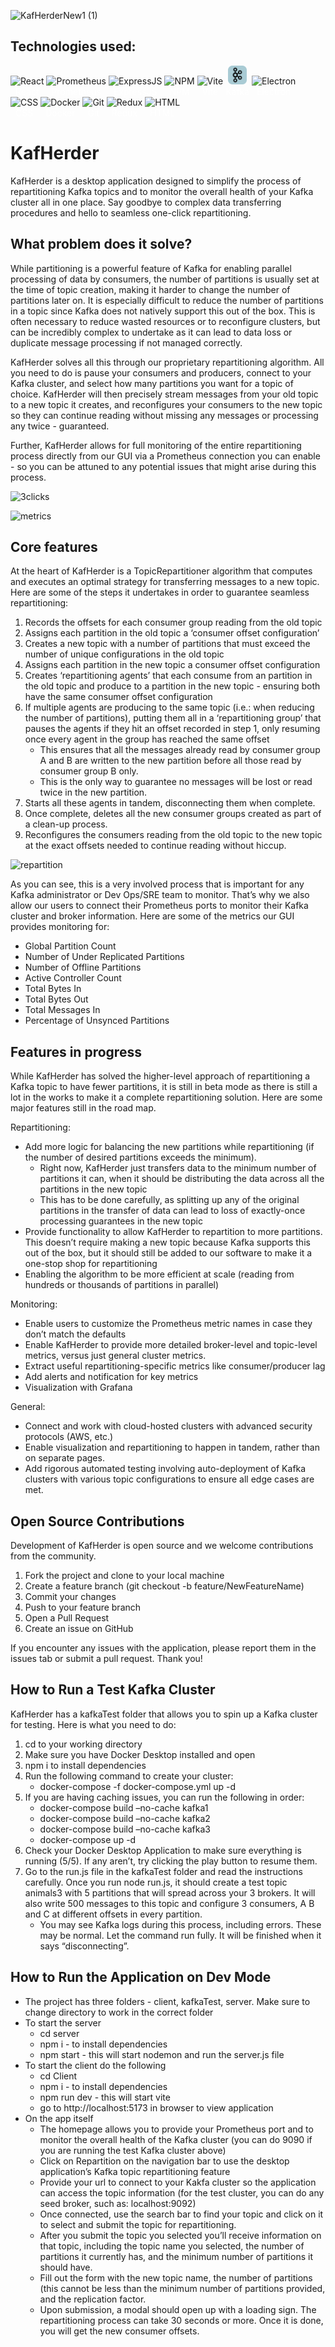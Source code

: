 ![KafHerderNew1 (1)](https://github.com/oslabs-beta/KafHerder/assets/61262911/883aa4b6-b90b-4521-bdc9-fb387d63c4e8)

## Technologies used:

<div style="display: inline-block; text-align: center;">
    <img src="https://github.com/get-icon/geticon/raw/master/icons/react.svg" alt="React" width=30 height=30>
    <br>
    <span style="color: white;">React</span>
</div>

<div style="display: inline-block; text-align: center;">
    <img src="https://user-images.githubusercontent.com/25181517/182534182-c510199a-7a4d-4084-96e3-e3db2251bbce.png" alt="Prometheus" width=30 height=30>
    <br>
    <span style="color: white;">Prometheus</span>
</div>

<div style="display: inline-block; text-align: center;">
    <img src="https://user-images.githubusercontent.com/25181517/183859966-a3462d8d-1bc7-4880-b353-e2cbed900ed6.png" alt="ExpressJS" width=30 height=30>
    <br>
    <span style="color: white;">ExpressJS</span>
</div>

<div style="display: inline-block; text-align: center;">
    <img src="https://github.com/get-icon/geticon/raw/master/icons/npm.svg" alt="NPM" width=30 height=30>
    <br>
    <span style="color: white;">NPM</span>
</div>

<div style="display: inline-block; text-align: center;">
    <img src="https://github.com/get-icon/geticon/raw/master/icons/vite.svg" alt="Vite" width=30 height=30>
    <br>
    <span style="color: white;">Vite</span>
</div>

<div style="display: inline-block; text-align: center;">
    <img src="https://github.com/tandpfun/skill-icons/raw/main/icons/Kafka.svg" alt="Kafka" width=30 height=30>
    <br>
    <span style="color: white;">Kafka</span>
</div>

<div style="display: inline-block; text-align: center;">
    <img src="https://github.com/get-icon/geticon/raw/master/icons/electron.svg" alt="Electron" width=30 height=30>
    <br>
    <span style="color: white;">Electron</span>
</div>

<div style="display: inline-block; text-align: center;">
    <img src="https://github.com/get-icon/geticon/raw/master/icons/css-3.svg" alt="CSS" width=30 height=30>
    <br>
    <span style="color: white;">CSS</span>
</div>

<div style="display: inline-block; text-align: center;">
    <img src="https://github.com/get-icon/geticon/raw/master/icons/docker-icon.svg" alt="Docker" width=30 height=30>
    <br>
    <span style="color: white;">Docker</span>
</div>

<div style="display: inline-block; text-align: center;">
    <img src="https://github.com/get-icon/geticon/raw/master/icons/git-icon.svg" alt="Git" width=30 height=30>
    <br>
    <span style="color: white;">Git</span>
</div>

<div style="display: inline-block; text-align: center;">
    <img src="https://github.com/get-icon/geticon/raw/master/icons/redux.svg" alt="Redux" width=30 height=30>
    <br>
    <span style="color: white;">Redux</span>
</div>

<div style="display: inline-block; text-align: center;">
    <img src="https://github.com/get-icon/geticon/raw/master/icons/html-5.svg" alt="HTML" width=30 height=30>
    <br>
    <span style="color: white;">HTML</span>
</div>


# KafHerder

KafHerder is a desktop application designed to simplify the process of repartitioning Kafka topics and to monitor the overall health of your Kafka cluster all in one place. Say goodbye to complex data transferring procedures and hello to seamless one-click repartitioning. 

## What problem does it solve?

While partitioning is a powerful feature of Kafka for enabling parallel processing of data by consumers, the number of partitions is usually set at the time of topic creation, making it harder to change the number of partitions later on. It is especially difficult to reduce the number of partitions in a topic since Kafka does not natively support this out of the box. This is often necessary to reduce wasted resources or to reconfigure clusters, but can be incredibly complex to undertake as it can lead to data loss or duplicate message processing if not managed correctly.

KafHerder solves all this through our proprietary repartitioning algorithm. All you need to do is pause your consumers and producers, connect to your Kafka cluster, and select how many partitions you want for a topic of choice. KafHerder will then precisely stream messages from your old topic to a new topic it creates, and reconfigures your consumers to the new topic so they can continue reading without missing any messages or processing any twice - guaranteed.

Further, KafHerder allows for full monitoring of the entire repartitioning process directly from our GUI via a Prometheus connection you can enable - so you can be attuned to any potential issues that might arise during this process.


![3clicks](https://github.com/oslabs-beta/KafHerder/assets/61262911/c0736230-092f-49cd-b09a-08435545307d)

![metrics](https://github.com/oslabs-beta/KafHerder/assets/61262911/ca7e98a6-a459-455b-90bd-694ec32c697e)

## Core features

At the heart of KafHerder is a TopicRepartitioner algorithm that computes and executes an optimal strategy for transferring messages to a new topic. Here are some of the steps it undertakes in order to guarantee seamless repartitioning:

1. Records the offsets for each consumer group reading from the old topic
2. Assigns each partition in the old topic a ‘consumer offset configuration’
3. Creates a new topic with a number of partitions that must exceed the number of unique configurations in the old topic
4. Assigns each partition in the new topic a consumer offset configuration
5. Creates ‘repartitioning agents’ that each consume from an partition in the old topic and produce to a partition in the new topic - ensuring both have the same consumer offset configuration
6. If multiple agents are producing to the same topic (i.e.: when reducing the number of partitions), putting them all in a ‘repartitioning group’ that pauses the agents if they hit an offset recorded in step 1, only resuming once every agent in the group has reached the same offset
    * This ensures that all the messages already read by consumer group A and B are written to the new partition before all those read by consumer group B only.
    * This is the only way to guarantee no messages will be lost or read twice in the new partition.
7. Starts all these agents in tandem, disconnecting them when complete.
8. Once complete, deletes all the new consumer groups created as part of a clean-up process.
9. Reconfigures the consumers reading from the old topic to the new topic at the exact offsets needed to continue reading without hiccup.
    
![repartition](https://github.com/oslabs-beta/KafHerder/assets/61262911/6fc487c1-fb4e-433b-9e88-1f95ec783d68)

As you can see, this is a very involved process that is important for any Kafka administrator or Dev Ops/SRE team to monitor. That’s why we also allow our users to connect their Prometheus ports to monitor their Kafka cluster and broker information. Here are some of the metrics our GUI provides monitoring for:
* Global Partition Count
* Number of Under Replicated Partitions
* Number of Offline Partitions
* Active Controller Count
* Total Bytes In
* Total Bytes Out
* Total Messages In
* Percentage of Unsynced Partitions

## Features in progress

While KafHerder has solved the higher-level approach of repartitioning a Kafka topic to have fewer partitions, it is still in beta mode as there is still a lot in the works to make it a complete repartitioning solution. Here are some major features still in the road map.

Repartitioning:
 - Add more logic for balancing the new partitions while repartitioning (if the number of desired partitions exceeds the minimum).
    - Right now, KafHerder just transfers data to the minimum number of partitions it can, when it should be distributing the data across all the partitions in the new topic
    - This has to be done carefully, as splitting up any of the original partitions in the transfer of data can lead to loss of exactly-once processing guarantees in the new topic
- Provide functionality to allow KafHerder to repartition to more partitions. This doesn’t require making a new topic because Kafka supports this out of the box,   but it should still be added to our software to make it a one-stop shop for repartitioning
- Enabling the algorithm to be more efficient at scale (reading from hundreds or thousands of partitions in parallel)

Monitoring:
- Enable users to customize the Prometheus metric names in case they don’t match the defaults
- Enable KafHerder to provide more detailed broker-level and topic-level metrics, versus just general cluster metrics.
- Extract useful repartitioning-specific metrics like consumer/producer lag
- Add alerts and notification for key metrics
- Visualization with Grafana

General:
- Connect and work with cloud-hosted clusters with advanced security protocols (AWS, etc.)
- Enable visualization and repartitioning to happen in tandem, rather than on separate pages.
- Add rigorous automated testing involving auto-deployment of Kafka clusters with various topic configurations to ensure all edge cases are met.

## Open Source Contributions

Development of KafHerder is open source and we welcome contributions from the community. 

1. Fork the project and clone to your local machine
2. Create a feature branch (git checkout -b feature/NewFeatureName)
3. Commit your changes
4. Push to your feature branch
5. Open a Pull Request
6. Create an issue on GitHub 

If you encounter any issues with the application, please report them in the issues tab or submit a pull request. Thank you!


## How to Run a Test Kafka Cluster

KafHerder has a kafkaTest folder that allows you to spin up a Kafka cluster for testing. Here is what you need to do:

1. cd to your working directory
2. Make sure you have Docker Desktop installed and open
3. npm i to install dependencies
4. Run the following command to create your cluster:
    * docker-compose -f docker-compose.yml up -d
5. If you are having caching issues, you can run the following in order:
    * docker-compose build –no-cache kafka1
    * docker-compose build –no-cache kafka2
    * docker-compose build –no-cache kafka3
    * docker-compose up -d
6. Check your Docker Desktop Application to make sure everything is running (5/5). If any aren’t, try clicking the play button to resume them.
7. Go to the run.js file in the kafkaTest folder and read the instructions carefully. Once you run node run.js, it should create a test topic animals3 with 5 partitions that will spread across your 3 brokers. It will also write 500 messages to this topic and configure 3 consumers, A B and C at different offsets in every partition.
    * You may see Kafka logs during this process, including errors. These may be normal. Let the command run fully. It will be finished when it says “disconnecting”.

## How to Run the Application on Dev Mode

* The project has three folders - client, kafkaTest, server. Make sure to change directory to work in the correct folder
* To start the server
    * cd server
    * npm i - to install dependencies
    * npm start - this will start nodemon and run the server.js file
* To start the client do the following
    * cd Client
    * npm i - to install dependencies
    * npm run dev - this will start vite
    * go to http://localhost:5173 in browser to view application
* On the app itself
    * The homepage allows you to provide your Prometheus port and to monitor the overall health of the Kafka cluster (you can do 9090 if you are running the test Kafka cluster above)
    * Click on Repartition on the navigation bar to use the desktop application’s Kafka topic repartitioning feature
    * Provide your url to connect to your Kakfa cluster so the application can access the topic information (for the test cluster, you can do any seed broker, such as: localhost:9092)
    * Once connected, use the search bar to find your topic and click on it to select and submit the topic for repartitioning. 
    * After you submit the topic you selected you’ll receive information on that topic, including the topic name you selected, the number of partitions it currently has, and the minimum number of partitions it should have.
    * Fill out the form with the new topic name, the number of partitions (this cannot be less than the minimum number of partitions provided, and the replication factor.
    * Upon submission, a modal should open up with a loading sign. The repartitioning process can take 30 seconds or more. Once it is done, you will get the new consumer offsets.

